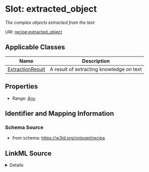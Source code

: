 # Slot: extracted_object
_The complex objects extracted from the text_


URI: [recipe:extracted_object](http://w3id.org/ontogpt/recipe/extracted_object)



<!-- no inheritance hierarchy -->




## Applicable Classes

| Name | Description |
| --- | --- |
[ExtractionResult](ExtractionResult.md) | A result of extracting knowledge on text






## Properties

* Range: [Any](Any.md)







## Identifier and Mapping Information







### Schema Source


* from schema: https://w3id.org/ontogpt/recipe




## LinkML Source

<details>
```yaml
name: extracted_object
description: The complex objects extracted from the text
from_schema: https://w3id.org/ontogpt/recipe
rank: 1000
alias: extracted_object
owner: ExtractionResult
domain_of:
- ExtractionResult
range: Any
inlined: true

```
</details>